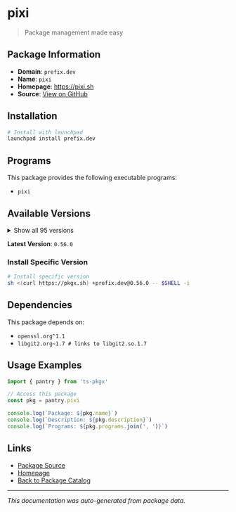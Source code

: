 # pixi

> Package management made easy

## Package Information

- **Domain**: `prefix.dev`
- **Name**: `pixi`
- **Homepage**: https://pixi.sh
- **Source**: [View on GitHub](https://github.com/pkgxdev/pantry/tree/main/projects/prefix.dev/package.yml)

## Installation

```bash
# Install with launchpad
launchpad install prefix.dev
```

## Programs

This package provides the following executable programs:

- `pixi`

## Available Versions

<details>
<summary>Show all 95 versions</summary>

- `0.56.0`, `0.55.0`, `0.54.2`, `0.54.1`, `0.54.0`
- `0.53.0`, `0.52.0`, `0.51.0`, `0.50.2`, `0.50.1`
- `0.50.0`, `0.49.0`, `0.48.2`, `0.48.1`, `0.48.0`
- `0.47.0`, `0.46.0`, `0.45.0`, `0.44.0`, `0.43.3`
- `0.43.2`, `0.43.1`, `0.43.0`, `0.42.1`, `0.42.0`
- `0.41.4`, `0.41.3`, `0.41.2`, `0.41.1`, `0.41.0`
- `0.40.3`, `0.40.2`, `0.40.1`, `0.40.0`, `0.39.5`
- `0.39.4`, `0.39.3`, `0.39.2`, `0.39.1`, `0.39.0`
- `0.38.0`, `0.37.0`, `0.36.0`, `0.35.0`, `0.34.0`
- `0.33.0`, `0.32.2`, `0.32.1`, `0.32.0`, `0.31.0`
- `0.30.0`, `0.29.0`, `0.28.2`, `0.28.1`, `0.28.0`
- `0.27.1`, `0.27.0`, `0.26.1`, `0.26.0`, `0.25.0`
- `0.24.2`, `0.24.1`, `0.24.0`, `0.23.0`, `0.22.0`
- `0.21.1`, `0.21.0`, `0.20.1`, `0.20.0`, `0.19.1`
- `0.19.0`, `0.18.0`, `0.17.1`, `0.17.0`, `0.16.1`
- `0.16.0`, `0.15.2`, `0.15.1`, `0.15.0`, `0.14.0`
- `0.13.0`, `0.12.0`, `0.11.1`, `0.11.0`, `0.10.0`
- `0.9.1`, `0.9.0`, `0.8.0`, `0.7.0`, `0.6.0`
- `0.5.0`, `0.4.0`, `0.3.0`, `0.2.0`, `0.1.0`

</details>

**Latest Version**: `0.56.0`

### Install Specific Version

```bash
# Install specific version
sh <(curl https://pkgx.sh) +prefix.dev@0.56.0 -- $SHELL -i
```

## Dependencies

This package depends on:

- `openssl.org^1.1`
- `libgit2.org~1.7 # links to libgit2.so.1.7`

## Usage Examples

```typescript
import { pantry } from 'ts-pkgx'

// Access this package
const pkg = pantry.pixi

console.log(`Package: ${pkg.name}`)
console.log(`Description: ${pkg.description}`)
console.log(`Programs: ${pkg.programs.join(', ')}`)
```

## Links

- [Package Source](https://github.com/pkgxdev/pantry/tree/main/projects/prefix.dev/package.yml)
- [Homepage](https://pixi.sh)
- [Back to Package Catalog](../../package-catalog.md)

---

*This documentation was auto-generated from package data.*
